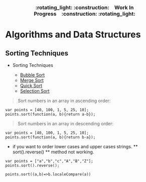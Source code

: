 <h3 align="center">:rotating_light: :construction:&ensp;&ensp;Work In Progress&ensp;&ensp;:construction: :rotating_light:</h3>

# Algorithms and Data Structures
## Sorting Techniques

<ul>
<li>Sorting Techniques</li>
	<ul>
	<li><a href="https://github.com/sriThariduSangeeth/RAPID-T4-CL/tree/master/Algorithms-and-Data-Structures/Sorting-Techniques/Bubble-Sort">Bubble Sort</a></li>
	<li><a href="https://github.com/sriThariduSangeeth/RAPID-T4-CL/tree/master/Algorithms-and-Data-Structures/Sorting-Techniques/Merge-Sort">Merge Sort</a></li>
	<li><a href="https://github.com/sriThariduSangeeth/RAPID-T4-CL/tree/master/Algorithms-and-Data-Structures/Sorting-Techniques/Quick-Sort">Quick Sort</a></li>
	<li><a href="https://github.com/sriThariduSangeeth/RAPID-T4-CL/tree/master/Algorithms-and-Data-Structures/Sorting-Techniques/Selection-Sort">Selection Sort</a></li>
	</ul>
</ul>


> Sort numbers in an array in ascending order:
````
var points = [40, 100, 1, 5, 25, 10];
points.sort(function(a, b){return a-b});
````
> Sort numbers in an array in descending order:
````
var points = [40, 100, 1, 5, 25, 10];
points.sort(function(a, b){return b-a});
````
- if you want to order lower cases and upper cases strings. ** sort().reverse() ** method not working.

````
var points = ["a","b","c","A","B","Z"];
points.sort().reverse();
````
````
points.sort((a,b)=>b.localeCompare(a))
````

